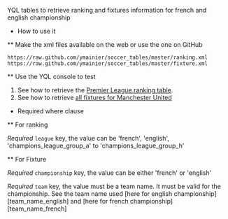 YQL tables to retrieve ranking and fixtures information for french and
english championship

* How to use it


** Make the xml files available on the web or use the one on GitHub

    https://raw.github.com/ymainier/soccer_tables/master/ranking.xml
    https://raw.github.com/ymainier/soccer_tables/master/fixture.xml


** Use the YQL console to test 

1. See how to retrieve the [Premier League ranking table][yql_console_ranking].
2. See how to retrieve [all fixtures for Manchester United][yql_console_fixture]

* Required where clause

** For ranking

_Required_ `league` key, the value can be 'french', 'english',
'champions_league_group_a' to 'champions_league_group_h'

** For Fixture

_Required_ `championship` key, the value can be either 'french' or
'english'

_Required_ `team` key, the value must be a team name. It must be valid
for the championship. See the team name used [here for english
championship][team_name_english] and [here for french
championship][team_name_french]

[yql_console_ranking]: http://developer.yahoo.com/yql/console/?q=use%20%22https%3A//raw.github.com/ymainier/soccer_tables/master/ranking.xml%22%20as%20ranking%3B%20select%20*%20from%20ranking%20where%20league%3D%22english%22%3B "YQL Console example for ranking"
[yql_console_fixture]: http://developer.yahoo.com/yql/console/?q=use%20%22https%3A//raw.github.com/ymainier/soccer_tables/master/fixture.xml%22%20as%20fixture%3B%20select%20*%20from%20fixture%20where%20championship%3D%22english%22%20and%20team%3D%22Manchester%20United%22%3B "YQL Console example for fixture"

